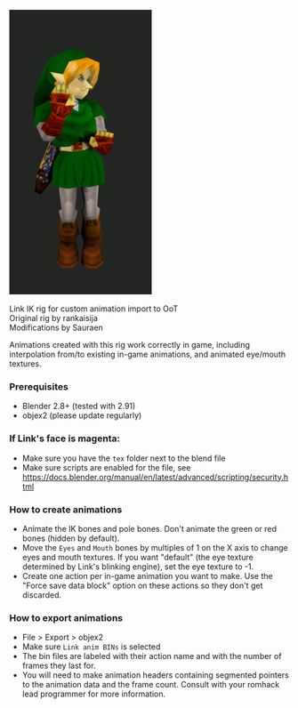 ![Animation demo GIF](snoop.gif)

Link IK rig for custom animation import to OoT \
Original rig by rankaisija \
Modifications by Sauraen

Animations created with this rig work correctly in game, including interpolation
from/to existing in-game animations, and animated eye/mouth textures.

### Prerequisites

- Blender 2.8+ (tested with 2.91)
- objex2 (please update regularly)

### If Link's face is magenta:

- Make sure you have the `tex` folder next to the blend file
- Make sure scripts are enabled for the file, see
 https://docs.blender.org/manual/en/latest/advanced/scripting/security.html

### How to create animations

- Animate the IK bones and pole bones. Don't animate the green or red bones
(hidden by default).
- Move the `Eyes` and `Mouth` bones by multiples of 1 on the X axis to change
eyes and mouth textures. If you want "default" (the eye texture determined by
Link's blinking engine), set the eye texture to -1.
- Create one action per in-game animation you want to make. Use the "Force save
data block" option on these actions so they don't get discarded.

### How to export animations

- File > Export > objex2
- Make sure `Link anim BINs` is selected
- The bin files are labeled with their action name and with the number of frames
they last for.
- You will need to make animation headers containing segmented pointers to the
animation data and the frame count. Consult with your romhack lead programmer
for more information.
